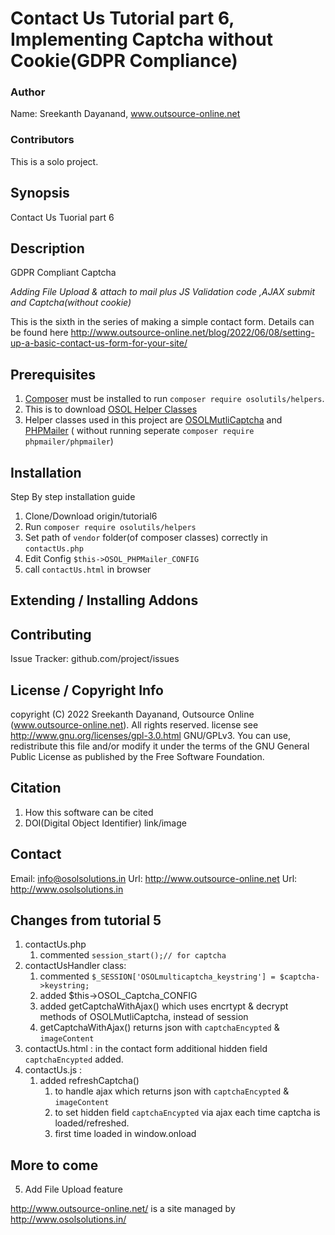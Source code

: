 # Contact Us Tutorial part 6, Implementing Captcha without Cookie(GDPR Compliance)
### Author

Name: Sreekanth Dayanand, www.outsource-online.net

### Contributors

This is a solo project.

## Synopsis
Contact Us Tuorial part 6

## Description

GDPR Compliant Captcha

*Adding File Upload & attach to mail plus JS Validation code ,AJAX submit and Captcha(without cookie)*

This is the sixth in the series of making a simple contact form. Details can be found here
http://www.outsource-online.net/blog/2022/06/08/setting-up-a-basic-contact-us-form-for-your-site/

## Prerequisites
1. [Composer](https://getcomposer.org/download/) must be installed to run `composer require osolutils/helpers`. 
2. This is to download [OSOL Helper Classes](https://github.com/osolgithub/OSOLHelpers)
3. Helper classes used in this project are [OSOLMutliCaptcha](https://github.com/osolgithub/OSOLMulticaptcha) and [PHPMailer](https://github.com/PHPMailer/PHPMailer) ( without running seperate `composer require phpmailer/phpmailer`)


## Installation
Step By step installation guide
1. Clone/Download origin/tutorial6
2. Run `composer require osolutils/helpers`
3. Set path of `vendor` folder(of composer classes) correctly in `contactUs.php`
5. Edit Config `$this->OSOL_PHPMailer_CONFIG`
6. call `contactUs.html` in browser

## Extending / Installing Addons

## Contributing
Issue Tracker: github.com/project/issues

## License / Copyright Info
copyright (C) 2022 Sreekanth Dayanand, Outsource Online (www.outsource-online.net). All rights reserved.
license see http://www.gnu.org/licenses/gpl-3.0.html  GNU/GPLv3. You can use, redistribute this file and/or modify it under the terms of the GNU General Public License as published by the Free Software Foundation.

## Citation
1. How this software can be cited
2. DOI(Digital Object Identifier) link/image

## Contact
Email: info@osolsolutions.in
Url: http://www.outsource-online.net
Url: http://www.osolsolutions.in

## Changes from tutorial 5
1. contactUs.php 
	1. commented `session_start();// for captcha`
2. contactUsHandler class:
	1. commented `$_SESSION['OSOLmulticaptcha_keystring'] = $captcha->keystring;`
	2. added $this->OSOL_Captcha_CONFIG 
	3. added getCaptchaWithAjax()  which uses encrtypt & decrypt methods of OSOLMutliCaptcha, instead of session 
	4. getCaptchaWithAjax()  returns json with `captchaEncypted` & `imageContent`
3. contactUs.html :  in the contact form additional hidden field `captchaEncypted` added.
4. contactUs.js :
    1. added refreshCaptcha()
		1. to handle  ajax which  returns json with `captchaEncypted` & `imageContent` 
		2. to set hidden field `captchaEncypted` via ajax each time captcha is loaded/refreshed. 
		3. first time loaded in window.onload

	
	



## More to come

5. Add File Upload feature

http://www.outsource-online.net/ is a site managed by http://www.osolsolutions.in/

